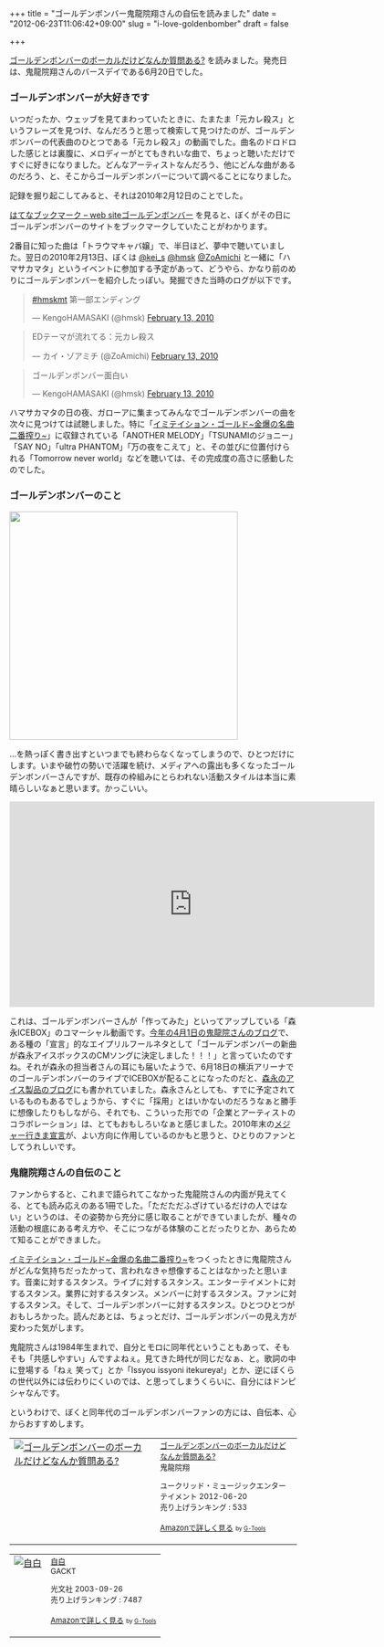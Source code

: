 +++
title = "ゴールデンボンバー鬼龍院翔さんの自伝を読みました"
date = "2012-06-23T11:06:42+09:00"
slug = "i-love-goldenbomber"
draft = false

+++

<p><a href="http://www.amazon.co.jp/exec/obidos/ASIN/B007ZTPOT6/cameralady-22/ref=nosim/" target="_top">ゴールデンボンバーのボーカルだけどなんか質問ある?</a> を読みました。発売日は、鬼龍院翔さんのバースデイである6月20日でした。</p>
<h3>ゴールデンボンバーが大好きです</h3>
<p>いつだったか、ウェッブを見てまわっていたときに、たまたま「元カレ殺ス」というフレーズを見つけ、なんだろうと思って検索して見つけたのが、ゴールデンボンバーの代表曲のひとつである「元カレ殺ス」の動画でした。曲名のドロドロした感じとは裏腹に、メロディーがとてもきれいな曲で、ちょっと聴いただけですぐに好きになりました。どんなアーティストなんだろう、他にどんな曲があるのだろう、と、そこからゴールデンボンバーについて調べることになりました。</p>
<p>記録を掘り起こしてみると、それは2010年2月12日のことでした。</p>
<p><a href="http://b.hatena.ne.jp/entry?mode=more&amp;url=http%3A%2F%2Fsound.jp%2Fg_b%2F" title="はてなブックマーク - web siteゴールデンボンバー">はてなブックマーク &#8211; web siteゴールデンボンバー</a> を見ると、ぼくがその日にゴールデンボンバーのサイトをブックマークしていたことがわかります。</p>
<p>2番目に知った曲は「トラウマキャバ嬢」で、半日ほど、夢中で聴いていました。翌日の2010年2月13日、ぼくは <a href="https://twitter.com/kei_s" title="kei-s (kei_s) on Twitter">@kei_s</a> <a href="https://twitter.com/hmsk" title="KengoHAMASAKI (hmsk) on Twitter">@hmsk</a> <a href="https://twitter.com/ZoAmichi" title="カイ・ゾアミチ (zoamichi) on Twitter">@ZoAmichi</a> と一緒に「ハマサカマタ」というイベントに参加する予定があって、どうやら、かなり前のめりにゴールデンボンバーを紹介したっぽい。発掘できた当時のログが以下です。</p>
<blockquote class="twitter-tweet">
<p><a href="https://twitter.com/search/%2523hmskmt">#hmskmt</a> 第一部エンディング</p>
<p>&mdash; KengoHAMASAKI (@hmsk) <a href="https://twitter.com/hmsk/status/9050722906" data-datetime="2010-02-13T10:06:46+00:00">February 13, 2010</a></p></blockquote>
<blockquote class="twitter-tweet">
<p>EDテーマが流れてる：元カレ殺ス</p>
<p>&mdash; カイ・ゾアミチ (@ZoAmichi) <a href="https://twitter.com/ZoAmichi/status/9050684944" data-datetime="2010-02-13T10:04:50+00:00">February 13, 2010</a></p></blockquote>
<blockquote class="twitter-tweet">
<p>ゴールデンボンバー面白い</p>
<p>&mdash; KengoHAMASAKI (@hmsk) <a href="https://twitter.com/hmsk/status/9047146920" data-datetime="2010-02-13T07:18:22+00:00">February 13, 2010</a></p></blockquote>
<p><script src="//platform.twitter.com/widgets.js" charset="utf-8"></script></p>
<p>ハマサカマタの日の夜、ガローアに集まってみんなでゴールデンボンバーの曲を次々に見つけては試聴しました。特に「<a href="http://www.amazon.co.jp/exec/obidos/ASIN/B001MHS9KI/cameralady-22/ref=nosim/" target="_top">イミテイション・ゴールド~金爆の名曲二番搾り~</a>」に収録されている「ANOTHER MELODY」「TSUNAMIのジョニー」「SAY NO」「ultra PHANTOM」「万の夜をこえて」と、その並びに位置付けられる「Tomorrow never world」などを聴いては、その完成度の高さに感動したのでした。</p>
<h3>ゴールデンボンバーのこと</h3>
<p><img width="400" height="400.0" src="https://s3-us-west-1.amazonaws.com/images.path.com/photos2/b284c8a6-75da-49fb-9c66-df00889f419d/2x.jpg"></p>
<p>…を熱っぽく書き出すといつまでも終わらなくなってしまうので、ひとつだけにします。いまや破竹の勢いで活躍を続け、メディアへの露出も多くなったゴールデンボンバーさんですが、既存の枠組みにとらわれない活動スタイルは本当に素晴らしいなぁと思います。かっこいい。</p>
<p><iframe width="640" height="360" src="http://www.youtube.com/embed/645DeMx5FBQ" frameborder="0" allowfullscreen></iframe></p>
<p>これは、ゴールデンボンバーさんが「作ってみた」といってアップしている「森永ICEBOX」のコマーシャル動画です。<a href="http://ameblo.jp/kiryu-in/entry-11209723701.html" title="四月エイプリル｜ゴールデンボンバー 鬼龍院翔オフィシャルブログ「キリショー☆ブログ」Powered by Ameba">今年の4月1日の鬼龍院さんのブログ</a>で、ある種の「宣言」的なエイプリルフールネタとして「ゴールデンボンバーの新曲が森永アイスボックスのCMソングに決定しました！！！」と言っていたのですね。それが森永の担当者さんの耳にも届いたようで、6月18日の横浜アリーナでのゴールデンボンバーのライブでICEBOXが配ることになったのだと、<a href="http://blog.morinaga.co.jp/ice/2012/06/post-7c16.html" title="ゴールデンボンバー　×　アイスボックス : アイスのファン集まれ！-20℃の世界からこんにちは">森永のアイス製品のブログ</a>にも書かれていました。森永さんとしても、すでに予定されているものもあるでしょうから、すぐに「採用」とはいかないのだろうなぁと勝手に想像したりもしながら、それでも、こういった形での「企業とアーティストのコラボレーション」は、とてもおもしろいなぁと感じました。2010年末の<a href="http://ameblo.jp/kiryu-in/entry-10751145806.html" title="翔さん、寝てんじゃないわよ｜ゴールデンボンバー 鬼龍院翔オフィシャルブログ「キリショー☆ブログ」Powered by Ameba">メジャー行きま宣言</a>が、よい方向に作用しているのかもと思うと、ひとりのファンとしてうれしいです。</p>
<h3>鬼龍院翔さんの自伝のこと</h3>
<p>ファンからすると、これまで語られてこなかった鬼龍院さんの内面が見えてくる、とても読み応えのある1冊でした。「ただただふざけているだけの人ではない」というのは、その姿勢から充分に感じ取ることができていましたが、種々の活動の根底にある考え方や、そこにつながる体験のことだったりとか、あらためて知ることができました。</p>
<p><a href="http://www.amazon.co.jp/exec/obidos/ASIN/B001MHS9KI/cameralady-22/ref=nosim/" target="_top">イミテイション・ゴールド~金爆の名曲二番搾り~</a>をつくったときに鬼龍院さんがどんな気持ちだったかって、言われなきゃ想像することはなかったと思います。音楽に対するスタンス。ライブに対するスタンス。エンターテイメントに対するスタンス。業界に対するスタンス。メンバーに対するスタンス。ファンに対するスタンス。そして、ゴールデンボンバーに対するスタンス。ひとつひとつがおもしろかった。読んだあとは、ちょっとだけ、ゴールデンボンバーの見え方が変わった気がします。</p>
<p>鬼龍院さんは1984年生まれで、自分とモロに同年代ということもあって、そもそも「共感しやすい」んですよねぇ。見てきた時代が同じだなぁ、と。歌詞の中に登場する「ねぇ 笑って」とか「Issyou issyoni itekureya!」とか、逆にぼくらの世代以外には伝わりにくいのでは、と思ってしまうくらいに、自分にはドンピシャなんです。</p>
<p>というわけで、ぼくと同年代のゴールデンボンバーファンの方には、自伝本、心からおすすめします。</p>
<table  border="0" cellpadding="5">
<tr>
<td valign="top"><a href="http://www.amazon.co.jp/exec/obidos/ASIN/B007ZTPOT6/cameralady-22/ref=nosim/" target="_top"><img src="http://ecx.images-amazon.com/images/I/51tnnj3mPmL._SL160_.jpg" border="0" alt="ゴールデンボンバーのボーカルだけどなんか質問ある?" /></a></td>
<td valign="top"><font size="-1"><a href="http://www.amazon.co.jp/exec/obidos/ASIN/B007ZTPOT6/cameralady-22/ref=nosim/" target="_top">ゴールデンボンバーのボーカルだけどなんか質問ある?</a><br />鬼龍院翔 </p>
<p>ユークリッド・ミュージックエンターテイメント  2012-06-20<br />売り上げランキング : 533</p>
<p><a href="http://www.amazon.co.jp/exec/obidos/ASIN/B007ZTPOT6/cameralady-22/ref=nosim/" target="_top">Amazonで詳しく見る</a></font> <font size="-2">by <a href="http://www.goodpic.com/mt/aws/index.html" >G-Tools</a></font></td>
</tr>
</table>
<table  border="0" cellpadding="5">
<tr>
<td valign="top"><a href="http://www.amazon.co.jp/exec/obidos/ASIN/4334974120/cameralady-22/ref=nosim/" target="_top"><img src="http://ecx.images-amazon.com/images/I/41WMTT4TWHL._SL160_.jpg" border="0" alt="自白" /></a></td>
<td valign="top"><font size="-1"><a href="http://www.amazon.co.jp/exec/obidos/ASIN/4334974120/cameralady-22/ref=nosim/" target="_top">自白</a><br />GACKT </p>
<p>光文社  2003-09-26<br />売り上げランキング : 7487</p>
<p><a href="http://www.amazon.co.jp/exec/obidos/ASIN/4334974120/cameralady-22/ref=nosim/" target="_top">Amazonで詳しく見る</a></font> <font size="-2">by <a href="http://www.goodpic.com/mt/aws/index.html" >G-Tools</a></font></td>
</tr>
</table>

